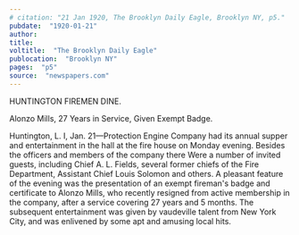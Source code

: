 ```yaml
---
# citation: "21 Jan 1920, The Brooklyn Daily Eagle, Brooklyn NY, p5."
pubdate:  "1920-01-21"
author: 
title: 
voltitle:  "The Brooklyn Daily Eagle"
publocation:  "Brooklyn NY"
pages:  "p5"
source:  "newspapers.com"
---
```

HUNTINGTON FIREMEN DINE. 

Alonzo Mills, 27 Years in Service, Given Exempt Badge. 

Huntington, L. I, Jan. 21—Protection Engine Company had its annual supper and entertainment in the hall at the fire house on Monday evening. Besides the officers and members of the company there Were a number of invited guests, including Chief A. L. Fields, several former chiefs of the Fire Department, Assistant Chief Louis Solomon and others. A pleasant feature of the evening was the presentation of an exempt fireman's badge and certificate to Alonzo Mills, who recently resigned from active membership in the company, after a service covering 27 years and 5 months. The subsequent entertainment was given by vaudeville talent from New York City, and was enlivened by some apt and amusing local hits.

